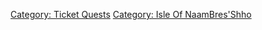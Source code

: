 [Category: Ticket Quests](Category:_Ticket_Quests "wikilink") [Category:
Isle Of NaamBres'Shho](Category:_Isle_Of_NaamBres'Shho "wikilink")
